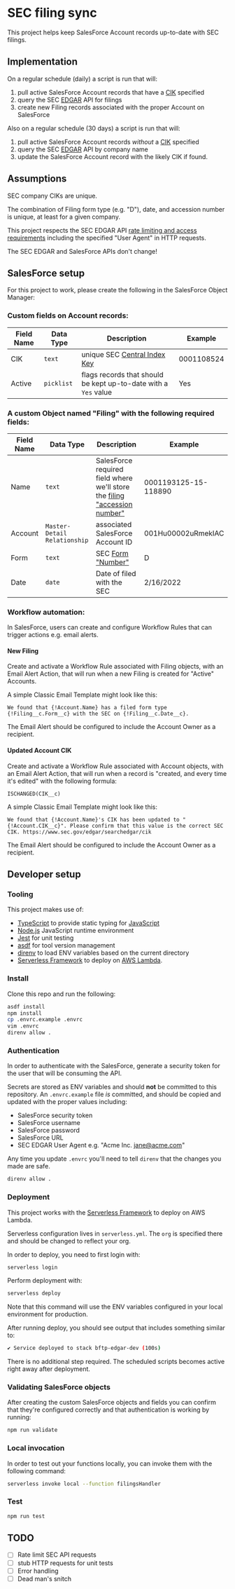 # SEC filing sync

This project helps keep SalesForce Account records up-to-date with SEC filings.

## Implementation

On a regular schedule (daily) a script is run that will:

1. pull active SalesForce Account records that have a [CIK](https://www.sec.gov/page/edgar-how-do-i-look-central-index-key-cik-number) specified
2. query the SEC [EDGAR](https://www.sec.gov/filings/edgar-guide) API for filings
3. create new Filing records associated with the proper Account on SalesForce

Also on a regular schedule (30 days) a script is run that will:

1. pull active SalesForce Account records _without_ a [CIK](https://www.sec.gov/page/edgar-how-do-i-look-central-index-key-cik-number) specified
2. query the SEC [EDGAR](https://www.sec.gov/filings/edgar-guide) API by company name
3. update the SalesForce Account record with the likely CIK if found.

## Assumptions

SEC company CIKs are unique.

The combination of Filing form type (e.g. "D"), date, and accession number is unique, at least for a given company.

This project respects the SEC EDGAR API [rate limiting and access requirements](https://www.sec.gov/os/webmaster-faq#code-support) including the specified "User Agent" in HTTP requests.

The SEC EDGAR and SalesForce APIs don't change!

## SalesForce setup

For this project to work, please create the following in the SalesForce Object Manager:

### Custom fields on Account records:

| Field Name | Data Type  | Description                                                                                               | Example    |
| ---------- | ---------- | --------------------------------------------------------------------------------------------------------- | ---------- |
| CIK        | `text`     | unique SEC [Central Index Key](https://www.sec.gov/page/edgar-how-do-i-look-central-index-key-cik-number) | 0001108524 |
| Active     | `picklist` | flags records that should be kept up-to-date with a `Yes` value                                           | Yes        |

### A custom Object named "Filing" with the following required fields:

| Field Name | Data Type                    | Description                                                                                                              | Example              |
| ---------- | ---------------------------- | ------------------------------------------------------------------------------------------------------------------------ | -------------------- |
| Name       | `text`                       | SalesForce required field where we'll store the [filing "accession number"](https://www.sec.gov/os/accessing-edgar-data) | 0001193125-15-118890 |
| Account    | `Master-Detail Relationship` | associated SalesForce Account ID                                                                                         | 001Hu00002uRmekIAC   |
| Form       | `text`                       | SEC [Form "Number"](https://www.sec.gov/forms)                                                                           | D                    |
| Date       | `date`                       | Date of filed with the SEC                                                                                               | 2/16/2022            |

### Workflow automation:

In SalesForce, users can create and configure Workflow Rules that can trigger actions e.g. email alerts.

#### New Filing

Create and activate a Workflow Rule associated with Filing objects, with an Email Alert Action, that will run when a new Filing is created for "Active" Accounts.

A simple Classic Email Template might look like this:

```
We found that {!Account.Name} has a filed form type {!Filing__c.Form__c} with the SEC on {!Filing__c.Date__c}.
```

The Email Alert should be configured to include the Account Owner as a recipient.

#### Updated Account CIK

Create and activate a Workflow Rule associated with Account objects, with an Email Alert Action, that will run when a record is "created, and every time it's edited" with the following formula:

```
ISCHANGED(CIK__c)
```

A simple Classic Email Template might look like this:

```
We found that {!Account.Name}'s CIK has been updated to "{!Account.CIK__c}". Please confirm that this value is the correct SEC CIK. https://www.sec.gov/edgar/searchedgar/cik
```

The Email Alert should be configured to include the Account Owner as a recipient.

## Developer setup

### Tooling

This project makes use of:

- [TypeScript](https://www.typescriptlang.org) to provide static typing for [JavaScript](https://en.wikipedia.org/wiki/JavaScript)
- [Node.js](https://nodejs.org) JavaScript runtime environment
- [Jest](https://jestjs.io) for unit testing
- [asdf](https://asdf-vm.com) for tool version management
- [direnv](https://direnv.net) to load ENV variables based on the current directory
- [Serverless Framework](https://www.serverless.com) to deploy on [AWS Lambda](https://aws.amazon.com/lambda/).

### Install

Clone this repo and run the following:

```bash
asdf install
npm install
cp .envrc.example .envrc
vim .envrc
direnv allow .
```

### Authentication

In order to authenticate with the SalesForce, generate a security token for the user that will be consuming the API.

Secrets are stored as ENV variables and should **not** be committed to this repository. An `.envrc.example` file _is_ committed, and should be copied and updated with the proper values including:

- SalesForce security token
- SalesForce username
- SalesForce password
- SalesForce URL
- SEC EDGAR User Agent e.g. "Acme Inc. jane@acme.com"

Any time you update `.envrc` you'll need to tell `direnv` that the changes you made are safe.

```bash
direnv allow .
```

### Deployment

This project works with the [Serverless Framework](https://www.serverless.com/) to deploy on AWS Lambda.

Serverless configuration lives in `serverless.yml`. The `org` is specified there and should be changed to reflect your org.

In order to deploy, you need to first login with:

```bash
serverless login
```

Perform deployment with:

```bash
serverless deploy
```

Note that this command will use the ENV variables configured in your local environment for production.

After running deploy, you should see output that includes something similar to:

```bash
✔ Service deployed to stack bftp-edgar-dev (100s)
```

There is no additional step required. The scheduled scripts becomes active right away after deployment.

### Validating SalesForce objects

After creating the custom SalesForce objects and fields you can confirm that they're configured correctly and that authentication is working by running:

```bash
npm run validate
```

### Local invocation

In order to test out your functions locally, you can invoke them with the following command:

```bash
serverless invoke local --function filingsHandler
```

### Test

```bash
npm run test
```

## TODO

- [ ] Rate limit SEC API requests
- [ ] stub HTTP requests for unit tests
- [ ] Error handling
- [ ] Dead man's snitch
